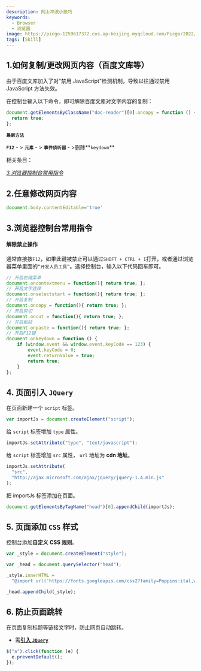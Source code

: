 ```yaml
---
description: 网上冲浪小技巧
keywords:
  - Browser
  - 浏览器
image: https://picgo-1259617372.cos.ap-beijing.myqcloud.com/Picgo/2022/01/19-11-28-23-404Lab.jpeg
tags: [Skill]
---
```


## 1.如何复制/更改网页内容（百度文库等）

由于百度文库加入了对"禁用 JavaScript"检测机制，导致以往通过禁用 JavaScript 方法失效。

在控制台输入以下命令，即可解除百度文库对文字内容的复制：

```js
document.getElementsByClassName("doc-reader")[0].oncopy = function () {
  return true;
};
```

**`最新方法`**

**`F12`** - > **`元素`** - > **`事件侦听器`** - >删除**`keydown`**

相关条目：

_[3.浏览器控制台常用指令](#3浏览器控制台常用指令)_

## 2.任意修改网页内容

```JavaScript
document.body.contentEditable='true'
```

## 3.浏览器控制台常用指令

#### 解除禁止操作

通常直接按`F12`，如果此键被禁止可以通过`SHIFT + CTRL + I`打开，或者通过浏览器菜单里面的`“开发人员工具”`。选择控制台，输入以下代码回车即可。

```JavaScript
// 开启右键菜单
document.oncontextmenu = function(){ return true; };
// 开启文字选择
document.onselectstart = function(){ return true; };
// 开启复制
document.oncopy = function(){ return true; };
// 开启剪切
document.oncut = function(){ return true; };
// 开启粘贴
document.onpaste = function(){ return true; };
// 开启F12键
document.onkeydown = function () {
    if (window.event && window.event.keyCode == 123) {
        event.keyCode = 0;
        event.returnValue = true;
        return true;
    }
};
```

## 4. 页面引入 `JQuery`

在页面新建一个 `script` 标签。

```javascript
var importJs = document.createElement("script");
```

给 `script` 标签增加 `type` 属性。

```javascript
importJs.setAttribute("type", "text/javascript");
```

给 `script` 标签增加 `src` 属性， `url` 地址为 **cdn 地址**。

```javascript
importJs.setAttribute(
  "src",
  "http://ajax.microsoft.com/ajax/jquery/jquery-1.4.min.js"
);
```

把 importJs 标签添加在页面。

```javascript
document.getElementsByTagName("head")[0].appendChild(importJs);
```

## 5. 页面添加 `CSS` 样式

控制台添加**自定义** **CSS 规则**。

```javascript
var _style = document.createElement("style");

var _head = document.querySelector("head");

_style.innerHTML =
  "@import url('https://fonts.googleapis.com/css2?family=Poppins:ital,wght@1,800&display=swap');*{font-family:'Poppins';}";

_head.appendChild(_style);
```

## 6. 防止页面跳转

在页面复制标题等链接文字时，防止网页自动跳转。

- 需[**引入 `JQuery`**](#4-页面引入-jquery)

```javascript
$("a").click(function (e) {
  e.preventDefault();
});
```
